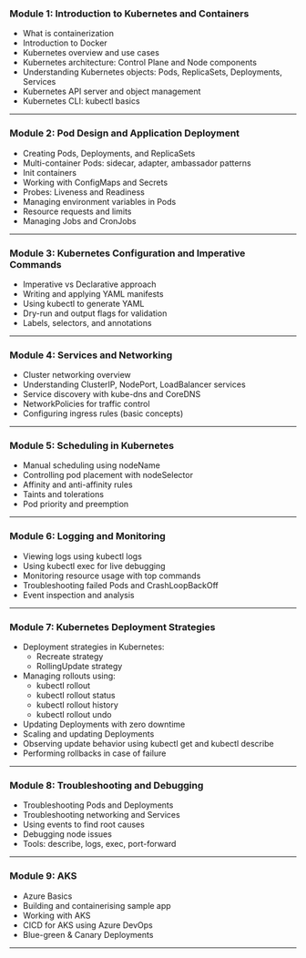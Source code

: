
### **Module 1: Introduction to Kubernetes and Containers**

- What is containerization
- Introduction to Docker
- Kubernetes overview and use cases
- Kubernetes architecture: Control Plane and Node components
- Understanding Kubernetes objects: Pods, ReplicaSets, Deployments, Services
- Kubernetes API server and object management
- Kubernetes CLI: kubectl basics

---

### **Module 2: Pod Design and Application Deployment**

- Creating Pods, Deployments, and ReplicaSets
- Multi-container Pods: sidecar, adapter, ambassador patterns
- Init containers
- Working with ConfigMaps and Secrets
- Probes: Liveness and Readiness
- Managing environment variables in Pods
- Resource requests and limits
- Managing Jobs and CronJobs

---

### **Module 3: Kubernetes Configuration and Imperative Commands**

- Imperative vs Declarative approach
- Writing and applying YAML manifests
- Using kubectl to generate YAML
- Dry-run and output flags for validation
- Labels, selectors, and annotations

---

### **Module 4: Services and Networking**

- Cluster networking overview
- Understanding ClusterIP, NodePort, LoadBalancer services
- Service discovery with kube-dns and CoreDNS
- NetworkPolicies for traffic control
- Configuring ingress rules (basic concepts)

---

### **Module 5: Scheduling in Kubernetes**

- Manual scheduling using nodeName
- Controlling pod placement with nodeSelector
- Affinity and anti-affinity rules
- Taints and tolerations
- Pod priority and preemption

---

### **Module 6: Logging and Monitoring**

- Viewing logs using kubectl logs
- Using kubectl exec for live debugging
- Monitoring resource usage with top commands
- Troubleshooting failed Pods and CrashLoopBackOff
- Event inspection and analysis

---

### **Module 7: Kubernetes Deployment Strategies**  

- Deployment strategies in Kubernetes:
  - Recreate strategy
  - RollingUpdate strategy
- Managing rollouts using:
  - kubectl rollout
  - kubectl rollout status
  - kubectl rollout history
  - kubectl rollout undo
- Updating Deployments with zero downtime
- Scaling and updating Deployments
- Observing update behavior using kubectl get and kubectl describe
- Performing rollbacks in case of failure

---

### **Module 8: Troubleshooting and Debugging**

- Troubleshooting Pods and Deployments
- Troubleshooting networking and Services
- Using events to find root causes
- Debugging node issues
- Tools: describe, logs, exec, port-forward

---

### **Module 9: AKS**

- Azure Basics
- Building and containerising sample app
- Working with AKS
- CICD for AKS using Azure DevOps
- Blue-green & Canary Deployments 

---

